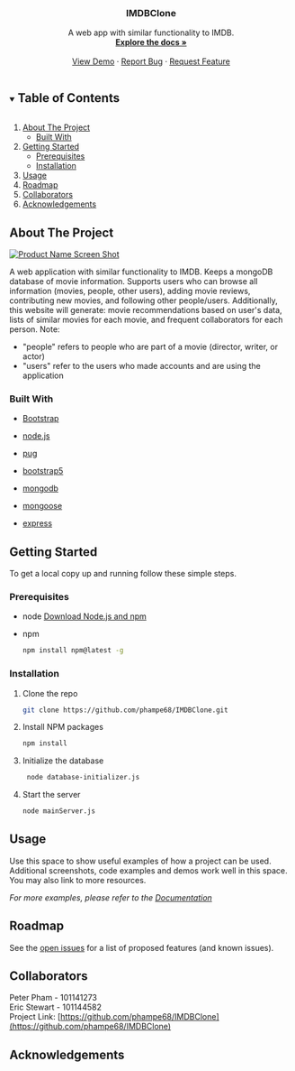 <!-- PROJECT LOGO -->
<br />
<p align="center">


  <h3 align="center">IMDBClone</h3>

  <p align="center">
    A web app with similar functionality to IMDB.
    <br />
    <a href="https://github.com/phampe68/IMDBClone"><strong>Explore the docs »</strong></a>
    <br />
    <br />
    <a href="https://github.com/phampe68/IMDBClone">View Demo</a>
    ·
    <a href="https://github.com/phampe68/IMDBClone/issues">Report Bug</a>
    ·
    <a href="https://github.com/phampe68/IMDBClone/issues">Request Feature</a>
  </p>
</p>



<!-- TABLE OF CONTENTS -->
<details open="open">
  <summary><h2 style="display: inline-block">Table of Contents</h2></summary>
  <ol>
    <li>
      <a href="#about-the-project">About The Project</a>
      <ul>
        <li><a href="#built-with">Built With</a></li>
      </ul>
    </li>
    <li>
      <a href="#getting-started">Getting Started</a>
      <ul>
        <li><a href="#prerequisites">Prerequisites</a></li>
        <li><a href="#installation">Installation</a></li>
      </ul>
    </li>
    <li><a href="#usage">Usage</a></li>
    <li><a href="#roadmap">Roadmap</a></li>
    <li><a href="#collaborators">Collaborators</a></li>
    <li><a href="#acknowledgements">Acknowledgements</a></li>
  </ol>
</details>



<!-- ABOUT THE PROJECT -->
## About The Project

[![Product Name Screen Shot][product-screenshot]](https://example.com)

 A web application with similar functionality to IMDB. Keeps a mongoDB database of movie information. Supports users who 
    can browse all information (movies, people, other users), adding movie reviews, contributing new movies, and following other people/users.
    Additionally, this website will generate: movie recommendations based on user's data, lists of similar movies for each movie, and frequent collaborators for each person.
    Note: 
    <ul>
        <li>"people" refers to people who are part of a movie (director, writer, or actor)</li>
        <li>"users" refer to the users who made accounts and are using the application</li>
    </ul>



### Built With
* [Bootstrap](https://getbootstrap.com)

* [node.js](https://nodejs.org/en/)
* [pug](https://pugjs.org/)
* [bootstrap5](https://getbootstrap.com/docs/5.0/getting-started/introduction/)
* [mongodb](https://www.mongodb.com/)
* [mongoose](https://mongoosejs.com/)
* [express](https://expressjs.com/)



<!-- GETTING STARTED -->
## Getting Started

To get a local copy up and running follow these simple steps.

### Prerequisites

* node
    [Download Node.js and npm](https://nodejs.org/en/download/)

* npm
  ```sh
  npm install npm@latest -g
  ```

### Installation

1. Clone the repo
   ```sh
   git clone https://github.com/phampe68/IMDBClone.git
   ```
2. Install NPM packages
   ```sh
   npm install
   ```
3. Initialize the database
   ```sh
    node database-initializer.js
    ```
4. Start the server
    ```sh
    node mainServer.js
    ```

<!-- USAGE EXAMPLES -->
## Usage

Use this space to show useful examples of how a project can be used. Additional screenshots, code examples and demos work well in this space. You may also link to more resources.

_For more examples, please refer to the [Documentation](https://example.com)_



<!-- ROADMAP -->
## Roadmap

See the [open issues](https://github.com/phampe68/IMDBClone/issues) for a list of proposed features (and known issues).


<!-- Collaborators -->
## Collaborators

Peter Pham - 101141273
<br>
Eric Stewart - 101144582
<br>
Project Link: [https://github.com/phampe68/IMDBClone](https://github.com/phampe68/IMDBClone)



<!-- ACKNOWLEDGEMENTS -->
## Acknowledgements



[product-screenshot]: ./images/IMDBCloneLogo.jpg



